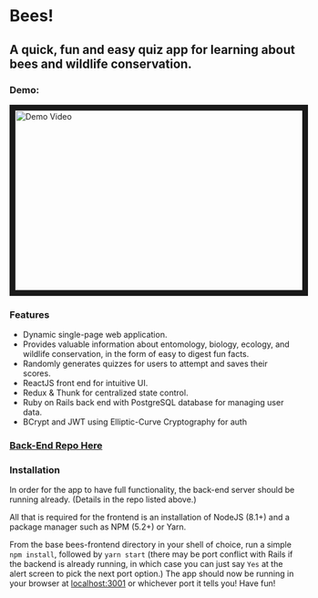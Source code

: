 # Bees!

## A quick, fun and easy quiz app for learning about bees and wildlife conservation.

### Demo:

<a href="http://www.youtube.com/watch?feature=player_embedded&v=NekMMpiNVPg" target="_blank"><img src="http://img.youtube.com/vi/NekMMpiNVPg/0.jpg" alt="Demo Video" width="560" height="315" border="10" /></a>

### Features
* Dynamic single-page web application.
* Provides valuable information about entomology, biology, ecology, and wildlife conservation, in the form of easy to digest fun facts.
* Randomly generates quizzes for users to attempt and saves their scores.
* ReactJS front end for intuitive UI.
* Redux & Thunk for centralized state control.
* Ruby on Rails back end with PostgreSQL database for managing user data.
* BCrypt and JWT using Elliptic-Curve Cryptography for auth

### [Back-End Repo Here](https://github.com/FrankGerold/bees-backend "Bees Back-End")

### Installation
In order for the app to have full functionality, the back-end server should be running already. (Details in the repo listed above.)

All that is required for the frontend is an installation of NodeJS (8.1+) and a package manager such as NPM (5.2+) or Yarn.

From the base bees-frontend directory in your shell of choice, run a simple `npm install`, followed by `yarn start` (there may be  port conflict with Rails if the backend is already running, in which case you can just say `Yes` at the alert screen to pick the next port option.)
The app should now be running in your browser at [localhost:3001](localhost:3001) or whichever port it tells you! Have fun!
